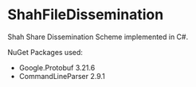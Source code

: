 # ShahFileDissemination

Shah Share Dissemination Scheme implemented in C#. 

NuGet Packages used:
- Google.Protobuf 3.21.6
- CommandLineParser 2.9.1
